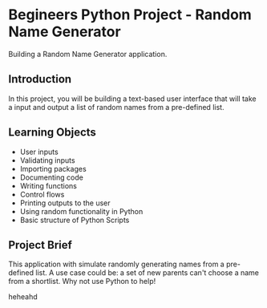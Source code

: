# Begineers Python Project - Random Name Generator
Building a Random Name Generator application.
## Introduction 
In this project, you will be building a text-based user interface that will take a input and output a list of random names from a pre-defined list. 

## Learning Objects
- User inputs
- Validating inputs
- Importing packages
- Documenting code 
- Writing functions
- Control flows
- Printing outputs to the user
- Using random functionality in Python
- Basic structure of Python Scripts

## Project Brief
This application with simulate randomly generating names from a pre-defined list. A use case could be: a set of new parents can't choose a name from a shortlist. Why not use Python to help! 

heheahd
